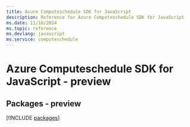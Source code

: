 ```yaml
---
title: Azure Computeschedule SDK for JavaScript
description: Reference for Azure Computeschedule SDK for JavaScript
ms.date: 11/18/2024
ms.topic: reference
ms.devlang: javascript
ms.service: computeschedule
---
```

# Azure Computeschedule SDK for JavaScript - preview
## Packages - preview
[!INCLUDE [packages](computeschedule-index.md)]
